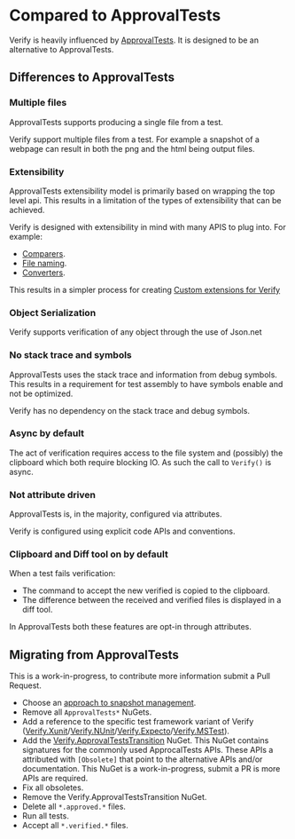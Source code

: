 # Compared to ApprovalTests

Verify is heavily influenced by [ApprovalTests](https://github.com/approvals/ApprovalTests.Net). It is designed to be an alternative to ApprovalTests.


## Differences to ApprovalTests


### Multiple files

ApprovalTests supports producing a single file from a test.

Verify support multiple files from a test. For example a snapshot of a webpage can result in both the png and the html being output files.


### Extensibility

ApprovalTests extensibility model is primarily based on wrapping the top level api. This results in a limitation of the types of extensibility that can be achieved.

Verify is designed with extensibility in mind with many APIS to plug into. For example:

 * [Comparers](comparer.md).
 * [File naming](naming.md).
 * [Converters](converter.md).

This results in a simpler process for creating [Custom extensions for Verify](https://github.com/VerifyTests/Verify#extensions)


### Object Serialization

Verify supports verification of any object through the use of Json.net


### No stack trace and symbols

ApprovalTests uses the stack trace and information from debug symbols. This results in a requirement for test assembly to have symbols enable and not be optimized.

Verify has no dependency on the stack trace and debug symbols.


### Async by default

The act of verification requires access to the file system and (possibly) the clipboard which both require blocking IO. As such the call to `Verify()` is async.


### Not attribute driven

ApprovalTests is, in the majority, configured via attributes.

Verify is configured using explicit code APIs and conventions.


### Clipboard and Diff tool on by default

When a test fails verification:

 * The command to accept the new verified is copied to the clipboard.
 * The difference between the received and verified files is displayed in a diff tool.

In ApprovalTests both these features are opt-in through attributes.


## Migrating from ApprovalTests

This is a work-in-progress, to contribute more information submit a Pull Request.

  * Choose an [approach to snapshot management](https://github.com/VerifyTests/Verify#snapshot-management).
  * Remove all `ApprovalTests*` NuGets.
  * Add a reference to the specific test framework variant of Verify ([Verify.Xunit](https://www.nuget.org/packages/Verify.Xunit/)/[Verify.NUnit](https://www.nuget.org/packages/Verify.NUnit/)/[Verify.Expecto](https://www.nuget.org/packages/Verify.Expecto/)/[Verify.MSTest](https://www.nuget.org/packages/Verify.MSTest/)).
  * Add the [Verify.ApprovalTestsTransition](https://www.nuget.org/packages/Verify.ApprovalTestsTransition/) NuGet. This NuGet contains signatures for the commonly used ApprocalTests APIs. These APIs a attributed with `[Obsolete]` that point to the alternative APIs and/or documentation. This NuGet is a work-in-progress, submit a PR is more APIs are required.
  * Fix all obsoletes.
  * Remove the Verify.ApprovalTestsTransition NuGet.
  * Delete all `*.approved.*` files.
  * Run all tests.
  * Accept all `*.verified.*` files.
